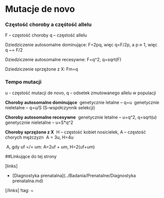 # Mutacje de novo

### Częstość choroby a częśtość allelu

F – częstość choroby
q – częstość allelu

Dziedziczenie autosomalne dominujące: F=2pq, więc q=F/2p, a p→ 1, więc q ~= F/2

Dziedziczenie autosomalne recesywne: F=q^2, q=sqrt(F)

Dziedziczenie sprzężone z X: Fm=q



### Tempo mutacji

u - częstość mutacji de novo, q – odsetek zmutowanego allelu w populacji

**Choroby autosomalne dominujące**
​	genetycznie letalne – q=u
​	genetycznie nieletalne – q=u/S (S–współczynnik selekcji)

**Choroby autosomalne recesywne**
​	genetycznie letalne – u=q^2, q=sqrt(u)
​	genetycznie nieletalne – u=S*q^2

**Choroby sprzężone z X**
​	H – częstość kobiet nosicielek, A – częstość chorych mężczyzn
​	A = 3u, H=4u

​	A, gdy uf =/= um: A=2uf + um, H=2(uf+um)



##Linkujące do tej strony

[links]

- [Diagnostyka prenatalna](../Badania/Prenatalne/Diagnostyka prenatalna.md)


[/links]
!tag:
~

